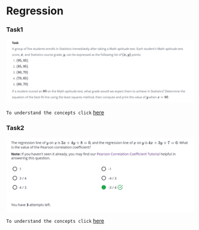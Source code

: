 
# Regression
### Task1
![](https://github.com/VishwasDevnani/10Days-OF-Stats/blob/main/Day08/Images/Task1.png)

`To understand the concepts click` [here](https://github.com/VishwasDevnani/10Days-OF-Stats/blob/main/Day08/tutorial-day8.md)
### Task2
![](https://github.com/VishwasDevnani/10Days-OF-Stats/blob/main/Day08/Images/Task2.png)

`To understand the concepts click` [here](https://github.com/VishwasDevnani/10Days-OF-Stats/blob/main/Day07/tutorial-day7.md)

